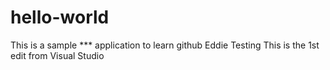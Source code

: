 # hello-world
This is a sample *** application to learn github
Eddie Testing
This is the 1st edit from Visual Studio